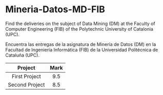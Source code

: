 # Mineria-Datos-MD-FIB

Find the deliveries on the subject of Data Mining (DM) at the Faculty of Computer Engineering (FIB) of the Polytechnic University of Catalonia (UPC).

Encuentra las entregas de la asignatura de Minería de Datos (DM) en la Facultad de Ingeniería Informática (FIB) de la Universidad Politécnica de Cataluña (UPC).

|     Project     |   Mark  |
| :-------------: | :-----: |
| First Project   |   9.5   |
| Second Project  |   8.5   |
